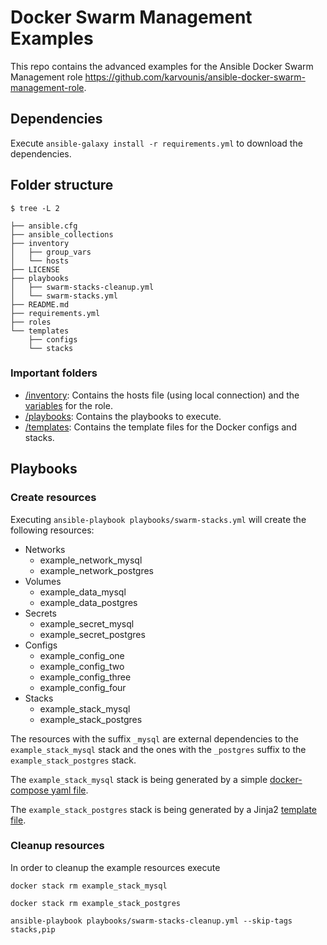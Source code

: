 # Docker Swarm Management Examples

This repo contains the advanced examples for the Ansible Docker Swarm Management role <https://github.com/karvounis/ansible-docker-swarm-management-role>.

## Dependencies

Execute `ansible-galaxy install -r requirements.yml` to download the dependencies.

## Folder structure

```shell
$ tree -L 2

├── ansible.cfg
├── ansible_collections
├── inventory
│   ├── group_vars
│   └── hosts
├── LICENSE
├── playbooks
│   ├── swarm-stacks-cleanup.yml
│   └── swarm-stacks.yml
├── README.md
├── requirements.yml
├── roles
└── templates
    ├── configs
    └── stacks
```

### Important folders

* [/inventory](./inventory): Contains the hosts file (using local connection) and the [variables](inventory/group_vars/all.yml) for the role.
* [/playbooks](./playbooks): Contains the playbooks to execute.
* [/templates](./templates): Contains the template files for the Docker configs and stacks.

## Playbooks

### Create resources

Executing `ansible-playbook playbooks/swarm-stacks.yml` will create the following resources:

* Networks
  * example_network_mysql
  * example_network_postgres
* Volumes
  * example_data_mysql
  * example_data_postgres
* Secrets
  * example_secret_mysql
  * example_secret_postgres
* Configs
  * example_config_one
  * example_config_two
  * example_config_three
  * example_config_four
* Stacks
  * example_stack_mysql
  * example_stack_postgres

The resources with the suffix `_mysql` are external dependencies to the `example_stack_mysql` stack and the ones with the `_postgres` suffix to the `example_stack_postgres` stack.

The `example_stack_mysql` stack is being generated by a simple [docker-compose yaml file](templates/stacks/example_stack_mysql.yml).

The `example_stack_postgres` stack is being generated by a Jinja2 [template file](templates/stacks/example_stack_postgres.yml.j2).

### Cleanup resources

In order to cleanup the example resources execute

```shell
docker stack rm example_stack_mysql

docker stack rm example_stack_postgres

ansible-playbook playbooks/swarm-stacks-cleanup.yml --skip-tags stacks,pip
```
